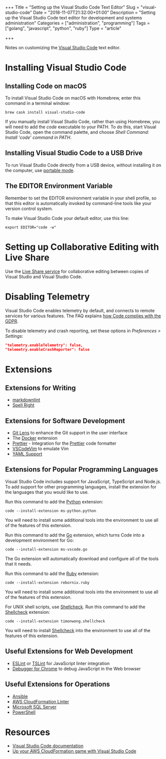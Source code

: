 +++
Title = "Setting up the Visual Studio Code Text Editor"
Slug = "visual-studio-code"
Date = "2018-11-07T21:32:00+01:00"
Description = "Setting up the Visual Studio Code text editor for development and systems administration"
Categories = ["administration", "programming"]
Tags = ["golang", "javascript", "python", "ruby"]
Type = "article"

+++

Notes on customizing the [Visual Studio Code](https://code.visualstudio.com) text editor.

<!--more-->

# Installing Visual Studio Code

## Installing Code on macOS

To install Visual Studio Code on macOS with Homebrew, enter this command in a terminal window:

    brew cask install visual-studio-code

If you manually install Visual Studio Code, rather than using Homebrew, you will need to add the *code* executable to your PATH. To do this, start Visual Studio Code, open the command palette, and choose *Shell Command: Install 'code' command in PATH*. 

## Installing Visual Studio Code to a USB Drive

To run Visual Studio Code directly from a USB device, without installing it on the computer, use [portable mode](https://code.visualstudio.com/docs/editor/portable).

## The EDITOR Environment Variable

Remember to set the EDITOR environment variable in your shell profile, so that this
editor is automatically invoked by command-line tools like your version control system.

To make Visual Studio Code your default editor, use this line:

    export EDITOR="code -w"

# Setting up Collaborative Editing with Live Share

Use the [Live Share service](https://visualstudio.microsoft.com/services/live-share/) for collaborative editing between copies of Visual Studio and Visual Studio Code.

# Disabling Telemetry

Visual Studio Code enables telemetry by default, and connects to remote services for various features. The FAQ explains [how Code complies with the GDPR](https://code.visualstudio.com/docs/supporting/faq#_gdpr-and-vs-code).

To disable telemetry and crash reporting, set these options in _Preferences > Settings_:

```json
"telemetry.enableTelemetry": false,
"telemetry.enableCrashReporter": false
```

# Extensions

## Extensions for Writing

- [markdownlint](https://marketplace.visualstudio.com/items?itemName=DavidAnson.vscode-markdownlint)
- [Spell Right](https://marketplace.visualstudio.com/items?itemName=ban.spellright)

## Extensions for Software Development

- [Git Lens](https://marketplace.visualstudio.com/items?itemName=eamodio.gitlens) to
  enhance the Git support in the user interface
- The
  [Docker](https://marketplace.visualstudio.com/items?itemName=PeterJausovec.vscode-docker)
  extension
- [Prettier](https://marketplace.visualstudio.com/items?itemName=esbenp.prettier-vscode) - Integration for the [Prettier](https://github.com/prettier/prettier) code formatter
- [VSCodeVim](https://marketplace.visualstudio.com/items?itemName=vscodevim.vim) to emulate Vim
- [YAML Support](https://marketplace.visualstudio.com/items?itemName=redhat.vscode-yaml)

## Extensions for Popular Programming Languages

Visual Studio Code includes support for JavaScript, TypeScript and Node.js. To add support for other programming languages, install the extension for the languages that you would like to use.

Run this command to add the
[Python](https://marketplace.visualstudio.com/items?itemName=ms-python.python)
extension:

    code --install-extension ms-python.python

You will need to install some additional tools into the environment to use all of the features of this extension.

Run this command to add the
[Go](https://marketplace.visualstudio.com/items?itemName=ms-vscode.Go) extension, which
turns Code into a development environment for Go:

    code --install-extension ms-vscode.go

The Go extension will automatically download and configure all of the tools that it needs.

Run this command to add the
[Ruby](https://marketplace.visualstudio.com/items?itemName=rebornix.ruby) extension:

    code --install-extension rebornix.ruby

You will need to install some additional tools into the environment to use all of the features of this extension.

For UNIX shell scripts, use [Shellcheck](https://www.shellcheck.net/). Run this command to add the
[Shellcheck](https://marketplace.visualstudio.com/items?itemName=timonwong.shellcheck) extension:

    code --install-extension timonwong.shellcheck

You will need to install [Shellcheck](https://www.shellcheck.net/) into the environment to use all of the features of this extension.

## Useful Extensions for Web Development

- [ESLint](https://marketplace.visualstudio.com/items?itemName=dbaeumer.vscode-eslint)
  or [TSLint](https://marketplace.visualstudio.com/items?itemName=eg2.tslint) for
  JavaScript linter integration
- [Debugger for Chrome](https://marketplace.visualstudio.com/items?itemName=msjsdiag.debugger-for-chrome)
  to debug JavaScript in the Web browser

## Useful Extensions for Operations

- [Ansible](https://marketplace.visualstudio.com/items?itemName=vscoss.vscode-ansible)
- [AWS CloudFormation Linter](https://marketplace.visualstudio.com/items?itemName=kddejong.vscode-cfn-lint)
- [Microsoft SQL Server](https://marketplace.visualstudio.com/items?itemName=ms-mssql.mssql)
- [PowerShell](https://marketplace.visualstudio.com/items?itemName=ms-vscode.powershell)

# Resources

- [Visual Studio Code documentation](https://code.visualstudio.com/Docs)
- [Up your AWS CloudFormation game with Visual Studio Code](https://hodgkins.io/up-your-cloudformation-game-with-vscode)
